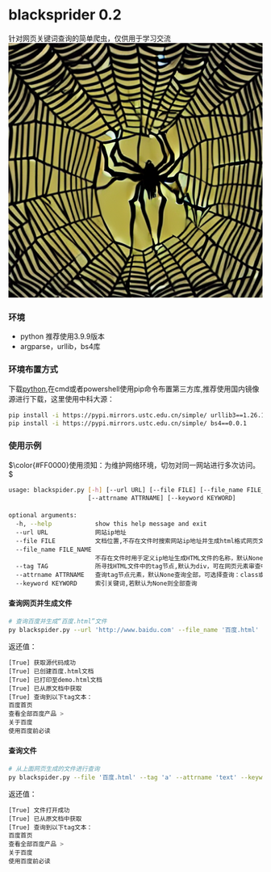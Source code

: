 # blacksprider 0.2
针对网页关键词查询的简单爬虫，仅供用于学习交流
![blackspider.png](blackspider.png)
### 环境
* python 推荐使用3.9.9版本
* argparse，urllib，bs4库
### 环境布置方式
下载[python](https://www.python.org/downloads/),在cmd或者powershell使用pip命令布置第三方库,推荐使用国内镜像源进行下载，这里使用中科大源：
```bash
pip install -i https://pypi.mirrors.ustc.edu.cn/simple/ urllib3==1.26.12
pip install -i https://pypi.mirrors.ustc.edu.cn/simple/ bs4==0.0.1
```
### 使用示例
$\color{#FF0000}使用须知：为维护网络环境，切勿对同一网站进行多次访问。$
```bash
usage: blackspider.py [-h] [--url URL] [--file FILE] [--file_name FILE_NAME] [--tag TAG]
                      [--attrname ATTRNAME] [--keyword KEYWORD]

optional arguments:
  -h, --help            show this help message and exit
  --url URL             网站ip地址
  --file FILE           文档位置,不存在文件时搜索网站ip地址并生成html格式网页文件
  --file_name FILE_NAME
                        不存在文件时用于定义ip地址生成HTML文件的名称，默认None生成demo.html文件
  --tag TAG             所寻找HTML文件中的tag节点,默认为div，可在网页元素审查中搜索
  --attrname ATTRNAME   查询tag节点元素，默认None查询全部，可选择查询：class或text
  --keyword KEYWORD     索引关键词,若默认为None则全部查询
```
#### 查询网页并生成文件
```bash
# 查询百度并生成“百度.html”文件
py blackspider.py --url 'http://www.baidu.com' --file_name '百度.html' --tag 'a' --attrname 'text' --keyword '百度'
```
返还值：
```bash
[True] 获取源代码成功
[True] 已创建百度.html文档
[True] 已打印至demo.html文档
[True] 已从原文档中获取
[True] 查询到以下tag文本：
百度首页
查看全部百度产品 >
关于百度
使用百度前必读
```
#### 查询文件
```bash
# 从上面网页生成的文件进行查询
py blackspider.py --file '百度.html' --tag 'a' --attrname 'text' --keyword '百度'
```
返还值：
```bash
[True] 文件打开成功
[True] 已从原文档中获取
[True] 查询到以下tag文本：
百度首页
查看全部百度产品 >
关于百度
使用百度前必读
```

